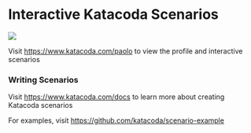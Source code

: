 # Interactive Katacoda Scenarios

[![](http://shields.katacoda.com/katacoda/paolo/count.svg)](https://www.katacoda.com/paolo "Get your profile on Katacoda.com")

Visit https://www.katacoda.com/paolo to view the profile and interactive scenarios

### Writing Scenarios
Visit https://www.katacoda.com/docs to learn more about creating Katacoda scenarios

For examples, visit https://github.com/katacoda/scenario-example
